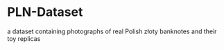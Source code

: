 # PLN-Dataset
a dataset containing photographs of real Polish złoty banknotes and their toy replicas
